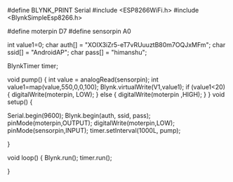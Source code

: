 #define BLYNK_PRINT Serial
#include <ESP8266WiFi.h>
#include <BlynkSimpleEsp8266.h>

#define moterpin D7
#define sensorpin A0


int value1=0;
char auth[] = "XOIX3iZr5-eT7vRUuuztB80m7OQJxMFm";
char ssid[] = "AndroidAP";
char pass[] = "himanshu";

BlynkTimer timer;

void pump()
{
  int value = analogRead(sensorpin);
  int value1=map(value,550,0,0,100);
  Blynk.virtualWrite(V1,value1);
  if (value1<20)
  {
    digitalWrite(moterpin, LOW);
  }
  else
  {
    digitalWrite(moterpin ,HIGH);
  }
}
void setup()
{
  
  Serial.begin(9600);
  Blynk.begin(auth, ssid, pass);
  pinMode(moterpin,OUTPUT);
  digitalWrite(moterpin,LOW);
  pinMode(sensorpin,INPUT);
  timer.setInterval(1000L, pump);



}

void loop()
{
  Blynk.run();
  timer.run();

}
